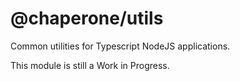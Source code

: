 # @chaperone/utils
Common utilities for Typescript NodeJS applications.

This module is still a Work in Progress.